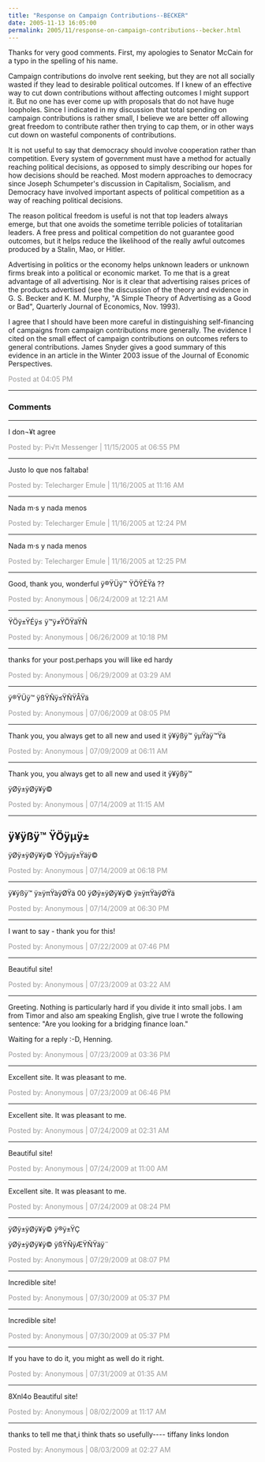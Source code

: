 ```yaml
---
title: "Response on Campaign Contributions--BECKER"
date: 2005-11-13 16:05:00
permalink: 2005/11/response-on-campaign-contributions--becker.html
---
```

Thanks for very good comments. First, my apologies to Senator McCain for a typo in the spelling of his name.

Campaign contributions do involve rent seeking, but they are not all socially wasted if they lead to desirable political outcomes. If I knew of an effective way to cut down contributions without affecting outcomes I might support it. But no one has ever come up with proposals that do not have huge loopholes. Since I indicated in my discussion that total spending on campaign contributions is rather small, I believe we are better off allowing great freedom to contribute rather then trying to cap them, or in other ways cut down on wasteful components of contributions.

It is not useful to say that democracy should involve cooperation rather than competition. Every system of government must have a method for actually reaching political decisions, as opposed to simply describing our hopes for how decisions should be reached. Most modern approaches to democracy since Joseph Schumpeter's discussion in Capitalism, Socialism, and Democracy have involved important aspects of political competition as a way of reaching political decisions.

The reason political freedom is useful is not that top leaders always emerge, but that one avoids the sometime terrible policies of totalitarian leaders. A free press and political competition do not guarantee good outcomes, but it helps reduce the likelihood of the really awful outcomes produced by a Stalin, Mao, or Hitler.

Advertising in politics or the economy helps unknown leaders or unknown firms break into a political or economic market. To me that is a great advantage of all advertising. Nor is it clear that advertising raises prices of the products advertised (see the discussion of the theory and evidence in G. S. Becker and K. M. Murphy, "A Simple Theory of Advertising as a Good or Bad", Quarterly Journal of Economics, Nov. 1993).

I agree that I should have been more careful in distinguishing self-financing of campaigns from campaign contributions more generally. The evidence I cited on the small effect of campaign contributions on outcomes refers to general contributions. James Snyder gives a good summary of this evidence in an article in the Winter 2003 issue of the Journal of Economic Perspectives.

<span style="color:#999">Posted at 04:05 PM</span>

<!-- more -->

---

### Comments

---

I don¬¥t agree

<span style="color:#999">Posted by: Pi√π Messenger | 11/15/2005 at 06:55 PM</span>

---

Justo lo que nos faltaba!

<span style="color:#999">Posted by: Telecharger Emule | 11/16/2005 at 11:16 AM</span>

---

Nada m·s y nada menos

<span style="color:#999">Posted by: Telecharger Emule | 11/16/2005 at 12:24 PM</span>

---

Nada m·s y nada menos

<span style="color:#999">Posted by: Telecharger Emule | 11/16/2005 at 12:25 PM</span>

---

Good, thank you, wonderful
ÿ®ŸÜÿ™ ŸÖŸÉŸá ??

<span style="color:#999">Posted by: Anonymous | 06/24/2009 at 12:21 AM</span>

---

ŸÖÿ±ŸÉÿ≤ ÿ™ÿ≠ŸÖŸäŸÑ

<span style="color:#999">Posted by: Anonymous | 06/26/2009 at 10:18 PM</span>

---


thanks for your post.perhaps you will like ed hardy

<span style="color:#999">Posted by: Anonymous | 06/29/2009 at 03:29 AM</span>

---

ÿ®ŸÜÿ™ ÿßŸÑÿ≤ŸÑŸÅŸä

<span style="color:#999">Posted by: Anonymous | 07/06/2009 at 08:05 PM</span>

---

Thank you, you always get to all new and used it 
ÿ¥ÿßÿ™ ÿµŸàÿ™Ÿä

<span style="color:#999">Posted by: Anonymous | 07/09/2009 at 06:11 AM</span>

---

Thank you, you always get to all new and used it 
ÿ¥ÿßÿ™ 

ÿØÿ±ÿØÿ¥ÿ©

<span style="color:#999">Posted by: Anonymous | 07/14/2009 at 11:15 AM</span>

---

ÿ¥ÿßÿ™ ŸÖÿµÿ±
--
ÿØÿ±ÿØÿ¥ÿ© ŸÖÿµÿ±Ÿäÿ©

<span style="color:#999">Posted by: Anonymous | 07/14/2009 at 06:18 PM</span>

---

ÿ¥ÿßÿ™ ÿ≥ÿπŸàÿØŸä
00
ÿØÿ±ÿØÿ¥ÿ© ÿ≥ÿπŸàÿØŸä

<span style="color:#999">Posted by: Anonymous | 07/14/2009 at 06:30 PM</span>

---

I want to say - thank you for this!

<span style="color:#999">Posted by: Anonymous | 07/22/2009 at 07:46 PM</span>

---

Beautiful site!

<span style="color:#999">Posted by: Anonymous | 07/23/2009 at 03:22 AM</span>

---

Greeting. Nothing is particularly hard if you divide it into small jobs.
I am from Timor and also am speaking English, give true I wrote the following sentence: "Are you looking for a bridging finance loan."

Waiting for a reply :-D, Henning.

<span style="color:#999">Posted by: Anonymous | 07/23/2009 at 03:36 PM</span>

---

Excellent site. It was pleasant to me.

<span style="color:#999">Posted by: Anonymous | 07/23/2009 at 06:46 PM</span>

---

Excellent site. It was pleasant to me.

<span style="color:#999">Posted by: Anonymous | 07/24/2009 at 02:31 AM</span>

---

Beautiful site!

<span style="color:#999">Posted by: Anonymous | 07/24/2009 at 11:00 AM</span>

---

Excellent site. It was pleasant to me.

<span style="color:#999">Posted by: Anonymous | 07/24/2009 at 08:24 PM</span>

---

ÿØÿ±ÿØÿ¥ÿ© ÿ®ÿ±ŸÇ 


ÿØÿ±ÿØÿ¥ÿ© ÿßŸÑÿÆŸÑŸäÿ¨

<span style="color:#999">Posted by: Anonymous | 07/29/2009 at 08:07 PM</span>

---

Incredible site!

<span style="color:#999">Posted by: Anonymous | 07/30/2009 at 05:37 PM</span>

---

Incredible site!

<span style="color:#999">Posted by: Anonymous | 07/30/2009 at 05:37 PM</span>

---

If you have to do it, you might as well do it right.

<span style="color:#999">Posted by: Anonymous | 07/31/2009 at 01:35 AM</span>

---

8Xnl4o Beautiful site!

<span style="color:#999">Posted by: Anonymous | 08/02/2009 at 11:17 AM</span>

---

thanks to tell me that,i think thats so usefully----
tiffany 
links london

<span style="color:#999">Posted by: Anonymous | 08/03/2009 at 02:27 AM</span>